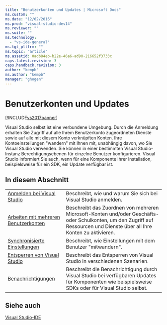 ```yaml
---
title: "Benutzerkonten und Updates | Microsoft Docs"
ms.custom: ""
ms.date: "12/02/2016"
ms.prod: "visual-studio-dev14"
ms.reviewer: ""
ms.suite: ""
ms.technology: 
  - "vs-ide-general"
ms.tgt_pltfrm: ""
ms.topic: "article"
ms.assetid: 0adb84eb-b22e-46a6-ad90-216652f3733c
caps.latest.revision: 3
caps.handback.revision: 3
author: "kempb"
ms.author: "kempb"
manager: "ghogen"
---
```

# Benutzerkonten und Updates
[!INCLUDE[vs2017banner](../code-quality/includes/vs2017banner.md)]

Visual Studio selbst ist eine verbundene Umgebung.  Durch die Anmeldung erhalten Sie Zugriff auf alle Ihrem Benutzerkonto zugeordneten Dienste sowie auf alle mit diesem Konto verknüpften Konten.  Ihre Kontoeinstellungen "wandern" mit Ihnen mit, unabhängig davon, wo Sie Visual Studio verwenden.  Sie können in einer bestimmten Visual Studio\-Instanz Berechtigungsebenen für einzelne Benutzer konfigurieren.  Visual Studio informiert Sie auch, wenn für eine Komponente Ihrer Installation, beispielsweise für ein SDK, ein Update verfügbar ist.  
  
## In diesem Abschnitt  
  
|||  
|-|-|  
|[Anmelden bei Visual Studio](../ide/signing-in-to-visual-studio.md)|Beschreibt, wie und warum Sie sich bei Visual Studio anmelden.|  
|[Arbeiten mit mehreren Benutzerkonten](../ide/work-with-multiple-user-accounts.md)|Beschreibt das Zuordnen von mehreren Microsoft\-Konten und\/oder Geschäfts\- oder Schulkonten, um den Zugriff auf Ressourcen und Dienste über all Ihre Konten zu aktivieren.|  
|[Synchronisierte Einstellungen](../ide/synchronized-settings-in-visual-studio.md)|Beschreibt, wie Einstellungen mit dem Benutzer "mitwandern".|  
|[Entsperren von Visual Studio](../ide/how-to-unlock-visual-studio.md)|Beschreibt das Entsperren von Visual Studio in verschiedenen Szenarien.|  
|[Benachrichtigungen](../ide/visual-studio-notifications.md)|Beschreibt die Benachrichtigung durch Visual Studio bei verfügbaren Updates für Komponenten wie beispielsweise SDKs oder für Visual Studio selbst.|  
  
## Siehe auch  
 [Visual Studio\-IDE](../ide/visual-studio-ide.md)